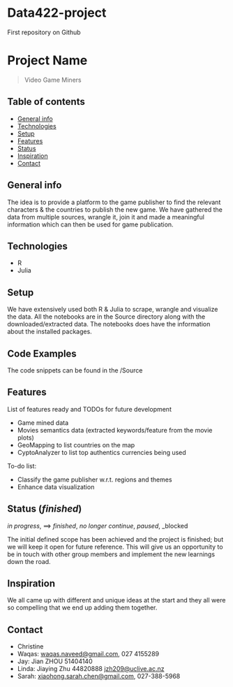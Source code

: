# Data422-project
First repository on Github

# Project Name
>  Video Game Miners

## Table of contents
* [General info](#general-info)
* [Technologies](#technologies)
* [Setup](#setup)
* [Features](#features)
* [Status](#status)
* [Inspiration](#inspiration)
* [Contact](#contact)

## General info
The idea is to provide a platform to the game publisher to find the relevant characters & the countries to publish the new game. 
We have gathered the data from multiple sources, wrangle it, join it and made a meaningful information which can then be used for game publication. 

## Technologies
* R
* Julia

## Setup
We have extensively used both R & Julia to scrape, wrangle and visualize the data. 
All the notebooks are in the Source directory along with the downloaded/extracted data. 
The notebooks does have the information about the installed packages. 

## Code Examples
The code snippets can be found in the /Source

## Features
List of features ready and TODOs for future development
* Game mined data
* Movies semantics data (extracted keywords/feature from the movie plots)
* GeoMapping to list countries on the map
* CyptoAnalyzer to list top authentics currencies being used

To-do list:
* Classify the game publisher w.r.t. regions and themes
* Enhance data visualization

## Status (_finished_)
_in progress_,
==> _finished_,
_no longer continue_,
_paused_,
_blocked 
 
The initial defined scope has been achieved and the project is finished; but we will keep it open for future reference.
This will give us an opportunity to be in touch with other group members and implement the new learnings down the road. 


## Inspiration
We all came up with different and unique ideas at the start and they all were so compelling that we end up adding them together. 


## Contact
* Christine
* Waqas: waqas.naveed@gmail.com, 027 4155289
* Jay: Jian ZHOU 51404140
* Linda: Jiaying Zhu 44820888 jzh209@uclive.ac.nz
* Sarah: xiaohong.sarah.chen@gmail.com, 027-388-5968
